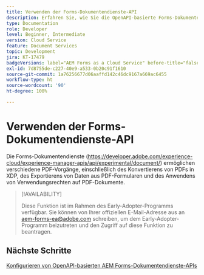 ```yaml
---
title: Verwenden der Forms-Dokumentendienste-API
description: Erfahren Sie, wie Sie die OpenAPI-basierte Forms-Dokumentendienste-API verwenden.
type: Documentation
role: Developer
level: Beginner, Intermediate
version: Cloud Service
feature: Document Services
topic: Development
jira: KT-17479
badgeVersions: label="AEM Forms as a Cloud Service" before-title="false"
exl-id: 7d8755de-c227-40e9-a533-0b20c91f1610
source-git-commit: 1a76256677d06aaffd142c46dc9167a669ac6455
workflow-type: ht
source-wordcount: '90'
ht-degree: 100%

---
```


# Verwenden der Forms-Dokumentendienste-API

Die Forms-Dokumentendienste (https://developer.adobe.com/experience-cloud/experience-manager-apis/api/experimental/document/) ermöglichen verschiedene PDF-Vorgänge, einschließlich des Konvertierens von PDFs in XDP, des Exportierens von Daten aus PDF-Formularen und des Anwendens von Verwendungsrechten auf PDF-Dokumente.

>[!AVAILABILITY]
>
>Diese Funktion ist im Rahmen des Early-Adopter-Programms verfügbar. Sie können von Ihrer offiziellen E-Mail-Adresse aus an aem-forms-ea@adobe.com schreiben, um dem Early-Adopter-Programm beizutreten und den Zugriff auf diese Funktion zu beantragen.


## Nächste Schritte

[Konfigurieren von OpenAPI-basierten AEM Forms-Dokumentendienste-APIs](using-open-api.md)
